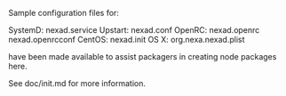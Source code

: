 Sample configuration files for:

SystemD: nexad.service
Upstart: nexad.conf
OpenRC:  nexad.openrc
         nexad.openrcconf
CentOS:  nexad.init
OS X:    org.nexa.nexad.plist

have been made available to assist packagers in creating node packages here.

See doc/init.md for more information.
